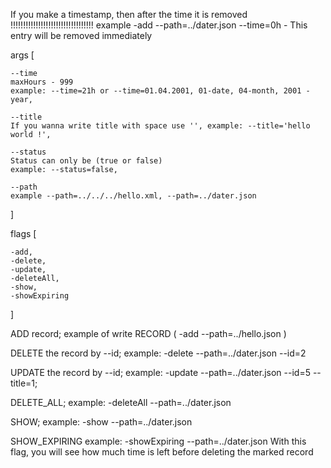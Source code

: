 
If you make a timestamp, then after the time it is removed !!!!!!!!!!!!!!!!!!!!!!!!!!!!!!!!!
example -add --path=../dater.json --time=0h   -  This entry will be removed immediately

args [

    --time
    maxHours - 999
    example: --time=21h or --time=01.04.2001, 01-date, 04-month, 2001 - year,
    
    --title
    If you wanna write title with space use '', example: --title='hello world !',
   
    --status
    Status can only be (true or false)
    example: --status=false,

    --path
    example --path=../../../hello.xml, --path=../dater.json
]

flags [

    -add,
    -delete,
    -update,
    -deleteAll,
    -show,
    -showExpiring
]

ADD record;
example of write RECORD ( -add --path=../hello.json )

DELETE the record by --id;
example: -delete --path=../dater.json --id=2 

UPDATE the record by --id;
example: -update --path=../dater.json --id=5 --title=1;

DELETE_ALL;
example: -deleteAll --path=../dater.json 

SHOW;
example: -show --path=../dater.json

SHOW_EXPIRING
example: -showExpiring --path=../dater.json
With this flag, you will see how much time is left before deleting the marked record




               
